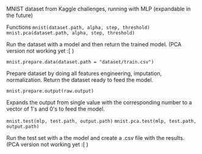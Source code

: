 MNIST dataset from Kaggle challenges, running with MLP (expandable in the future)

Functions
```mnist(dataset.path, alpha, step, threshold)```
```mnist.pca(dataset.path, alpha, step, threshold)```

Run the dataset with a model and then return the trained model.
(PCA version not working yet :[ )

```mnist.prepare.data(dataset.path = "dataset/train.csv")```

Prepare dataset by doing all features engineering, imputation, normalization. Return the dataset ready to feed the model.

```mnist.prepare.output(raw.output)```

Expands the output from single value with the corresponding number to a vector of 1's and 0's to feed the model.

```mnist.test(mlp, test.path, output.path)```
```mnist.pca.test(mlp, test.path, output.path)```

Run the test set with a the model and create a .csv file with the results.
(PCA version not working yet :[ )

